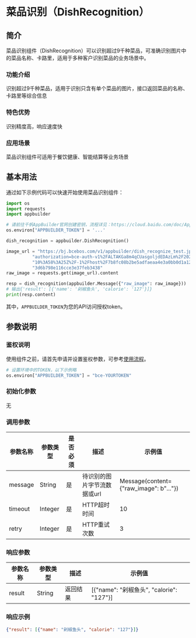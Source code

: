 # 菜品识别（DishRecognition）

## 简介
菜品识别组件（DishRecognition）可以识别超过9千种菜品，可准确识别图片中的菜品名称、卡路里，适用于多种客户识别菜品的业务场景中。

### 功能介绍
识别超过9千种菜品，适用于识别只含有单个菜品的图片，接口返回菜品的名称、卡路里等综合信息

### 特色优势
识别精度高，响应速度快

### 应用场景
菜品识别组件可适用于餐饮健康、智能结算等业务场景

## 基本用法
通过如下示例代码可以快速开始使用菜品识别组件：

```python
import os
import requests
import appbuilder

# 请前往千帆AppBuilder官网创建密钥，流程详见：https://cloud.baidu.com/doc/AppBuilder/s/Olq6grrt6#1%E3%80%81%E5%88%9B%E5%BB%BA%E5%AF%86%E9%92%A5
os.environ["APPBUILDER_TOKEN"] = '...'

dish_recognition = appbuilder.DishRecognition()

image_url = "https://bj.bcebos.com/v1/appbuilder/dish_recognize_test.jpg?" \
          "authorization=bce-auth-v1%2FALTAKGa8m4qCUasgoljdEDAzLm%2F2024-01-11T" \
          "10%3A58%3A25Z%2F-1%2Fhost%2F7b8fc08b2be5adfaeaa4e3a0bb0d1a1281b10da" \
          "3d6b798e116cce3e37feb3438"
raw_image = requests.get(image_url).content

resp = dish_recognition(appbuilder.Message({"raw_image": raw_image}))
# 输出{'result': [{'name': '剁椒鱼头', 'calorie': '127'}]}
print(resp.content)
```
其中，`APPBUILDER_TOKEN`为您的API访问授权token。

## 参数说明

### 鉴权说明
使用组件之前，请首先申请并设置鉴权参数，可参考[使用流程](https://cloud.baidu.com/doc/AppBuilder/s/Olq6grrt6#1%E3%80%81%E5%88%9B%E5%BB%BA%E5%AF%86%E9%92%A5)。
```python
# 设置环境中的TOKEN，以下示例略
os.environ["APPBUILDER_TOKEN"] = "bce-YOURTOKEN"
```

### 初始化参数

无

### 调用参数
|参数名称 |参数类型 |是否必须 |描述 | 示例值    |
|--------|--------|--------|----|--------|
|message |String  |是 |待识别的图片字节流数据或url| Message(content={"raw_image": b"..."}) |
|timeout|Integer|是 |HTTP超时时间| 10     |
|retry|Integer|是 |HTTP重试次数| 3      |

### 响应参数
|参数名称 |参数类型 |描述 |示例值|
|--------|--------|----|------|
|result  |String  |返回结果|[{"name": "剁椒鱼头", "calorie": "127"}]|
### 响应示例
```json
{"result": [{"name": "剁椒鱼头", "calorie": "127"}]}
```